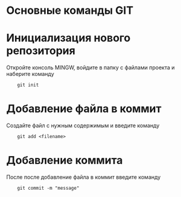 # Основные команды GIT

# Инициализация нового репозитория 

Откройте консоль MINGW, войдите в папку с файлами проекта и наберите команду
```
    git init
```

# Добавление файла в коммит

Создайте файл с нужным содержимым и введите команду 
```
    git add <filename>
```
# Добавление коммита

После после добавление файла в коммит введите команду
```
    git commit -m "message"
```